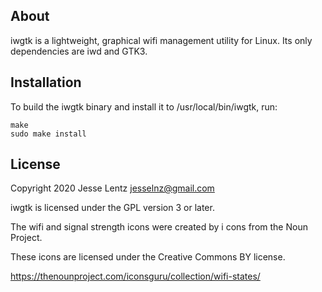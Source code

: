 ## About
iwgtk is a lightweight, graphical wifi management utility for Linux. Its only dependencies are iwd and GTK3.

## Installation
To build the iwgtk binary and install it to /usr/local/bin/iwgtk, run:

```
make
sudo make install
```

## License
Copyright 2020 Jesse Lentz <jesselnz@gmail.com>

iwgtk is licensed under the GPL version 3 or later.

The wifi and signal strength icons were created by i cons from the Noun Project.

These icons are licensed under the Creative Commons BY license.

https://thenounproject.com/iconsguru/collection/wifi-states/
